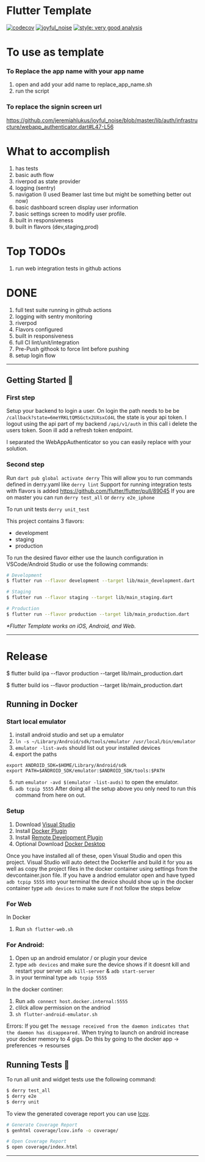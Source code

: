 # Flutter Template

[![codecov](https://codecov.io/gh/jeremiahlukus/guitar_tabs/branch/jlp-favorite-songs/graph/badge.svg?token=85Z83653MO)](https://codecov.io/gh/jeremiahlukus/guitar_tabs)
[![joyful_noise](https://github.com/jeremiahlukus/guitar_tabs/actions/workflows/main.yaml/badge.svg)](https://github.com/jeremiahlukus/guitar_tabs/actions/workflows/main.yaml)
[![style: very good analysis][very_good_analysis_badge]][very_good_analysis_link]


# To use as template

### To Replace the app name with your app name
1) open and add your add name to replace_app_name.sh
2) run the script

### To replace the signin screen url
https://github.com/jeremiahlukus/joyful_noise/blob/master/lib/auth/infrastructure/webapp_authenticator.dart#L47-L56

# What to accomplish
1) has tests
2) basic auth flow
3) riverpod as state provider
4) logging (sentry)
5) navigation (I used Beamer last time but might be something better out now)
6) basic dashboard screen display user information
7) basic settings screen to modify user profile.
8) built in responsiveness
9) built in flavors (dev,staging,prod)


# Top TODOs
1) run web integration tests in github actions


# DONE
1) full test suite running in github actions
2) logging with sentry monitoring
3) riverpod
4) Flavors configured
5) built in responsiveness
6) full CI lint/unit/integration
7) Pre-Push githook to force lint before pushing
8) setup login flow

---

## Getting Started 🚀

### First step
Setup your backend to login a user.
On login the path needs to be be `/callback?state=6meYRKLtQMSGctx2UXsxCd4L`
the state is your api token.
I logout using the api part of my backend `/api/v1/auth` in this call i delete the users token.
Soon ill add a refresh token endpoint.

I separated the WebAppAuthenticator so you can easily replace with your solution.

### Second step
Run `dart pub global activate derry`
This will allow you to run commands defined in derry.yaml like `derry lint`
Support for running integration tests with flavors is added
https://github.com/flutter/flutter/pull/89045
If you are on master you can run `derry test_all` or `derry e2e_iphone`

To run unit tests `derry unit_test`

This project contains 3 flavors:

- development
- staging
- production

To run the desired flavor either use the launch configuration in VSCode/Android Studio or use the following commands:

```sh
# Development
$ flutter run --flavor development --target lib/main_development.dart

# Staging
$ flutter run --flavor staging --target lib/main_staging.dart

# Production
$ flutter run --flavor production --target lib/main_production.dart
```

_\*Flutter Template works on iOS, Android, and Web._

---

# Release
$ flutter build ipa --flavor production --target lib/main_production.dart

$ flutter build ios --flavor production --target lib/main_production.dart

## Running in Docker

### Start local emulator
1) install android studio and set up a emulator
2) `ln -s ~/Library/Android/sdk/tools/emulator /usr/local/bin/emulator`
3) `emulator -list-avds` should list out your installed devices
4) export the paths
```
export ANDROID_SDK=$HOME/Library/Android/sdk
export PATH=$ANDROID_SDK/emulator:$ANDROID_SDK/tools:$PATH

```
5) run `emulator -avd $(emulator -list-avds)` to open the emulator.
6) `adb tcpip 5555`
After doing all the setup above you only need to run this command from here on out.



### Setup
1) Download [Visual Studio](https://code.visualstudio.com/)
2) Install [Docker Plugin](https://marketplace.visualstudio.com/items?itemName=ms-azuretools.vscode-docker)
3) Install [Remote Development Plugin](https://marketplace.visualstudio.com/items?itemName=ms-vscode-remote.vscode-remote-extensionpack)
4) Optional Download [Docker Desktop](https://www.docker.com/products/docker-desktop)

Once you have installed all of these, open Visual Studio and open this project. Visual Studio will auto detect the Dockerfile and build it for you as well as copy the project files in the docker container using settings from the devcontainer.json file. If you have a andriod emulator open and have typed `adb tcpip 5555` into your terminal the device should show up in the docker container type `adb devices` to make sure if not follow the steps below

### For Web
In Docker
1) Run `sh flutter-web.sh `


### For Android:
1) Open up an android emulator / or plugin your device
2) type `adb devices` and make sure the device shows if it doesnt kill and restart your server `adb kill-server` & `adb start-server`
3) in your terminal type `adb tcpip 5555`

In the docker continer:
1) Run `adb connect host.docker.internal:5555`
2) clilck allow permission on the andriod
3) `sh flutter-android-emulator.sh`


Errors:
If you get `The message received from the daemon indicates that the daemon has disappeared.` When trying to launch on android increase your docker memory to 4 gigs. Do this by going to the docker app -> preferences -> resourses


## Running Tests 🧪

To run all unit and widget tests use the following command:

```sh
$ derry test_all
$ derry e2e
$ derry unit
```

To view the generated coverage report you can use [lcov](https://github.com/linux-test-project/lcov).

```sh
# Generate Coverage Report
$ genhtml coverage/lcov.info -o coverage/

# Open Coverage Report
$ open coverage/index.html
```

---


[coverage_badge]: coverage_badge.svg
[flutter_localizations_link]: https://api.flutter.dev/flutter/flutter_localizations/flutter_localizations-library.html
[internationalization_link]: https://flutter.dev/docs/development/accessibility-and-localization/internationalization
[license_badge]: https://img.shields.io/badge/license-MIT-blue.svg
[license_link]: https://opensource.org/licenses/MIT
[very_good_analysis_badge]: https://img.shields.io/badge/style-very_good_analysis-B22C89.svg
[very_good_analysis_link]: https://pub.dev/packages/very_good_analysis
[very_good_cli_link]: https://github.com/VeryGoodOpenSource/very_good_cli
